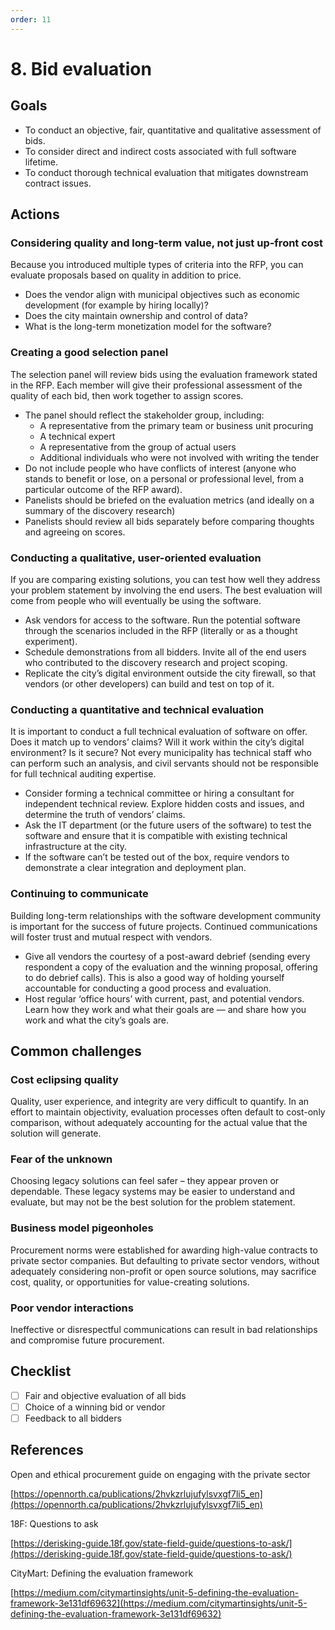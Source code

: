 ```yaml
---
order: 11
---
```


# 8. Bid evaluation

## Goals

* To conduct an objective, fair, quantitative and qualitative assessment of bids.
* To consider direct and indirect costs associated with full software lifetime.
* To conduct thorough technical evaluation that mitigates downstream contract issues.

## Actions

### Considering quality and long-term value, not just up-front cost

Because you introduced multiple types of criteria into the RFP, you can evaluate proposals based on quality in addition to price.

* Does the vendor align with municipal objectives such as economic development (for example by hiring locally)?
* Does the city maintain ownership and control of data?
* What is the long-term monetization model for the software?

### Creating a good selection panel

The selection panel will review bids using the evaluation framework stated in the RFP. Each member will give their professional assessment of the quality of each bid, then work together to assign scores.

* The panel should reflect the stakeholder group, including:
  * A representative from the primary team or business unit procuring
  * A technical expert
  * A representative from the group of actual users
  * Additional individuals who were not involved with writing the tender
* Do not include people who have conflicts of interest (anyone who stands to benefit or lose, on a personal or professional level, from a particular outcome of the RFP award).
* Panelists should be briefed on the evaluation metrics (and ideally on a summary of the discovery research)
* Panelists should review all bids separately before comparing thoughts and agreeing on scores.

### Conducting a qualitative, user-oriented evaluation

If you are comparing existing solutions, you can test how well they address your problem statement by involving the end users. The best evaluation will come from people who will eventually be using the software.

* Ask vendors for access to the software. Run the potential software through the scenarios included in the RFP (literally or as a thought experiment).
* Schedule demonstrations from all bidders. Invite all of the end users who contributed to the discovery research and project scoping.
* Replicate the city’s digital environment outside the city firewall, so that vendors (or other developers) can build and test on top of it.

### Conducting a quantitative and technical evaluation

It is important to conduct a full technical evaluation of software on offer. Does it match up to vendors’ claims? Will it work within the city’s digital environment? Is it secure? Not every municipality has technical staff who can perform such an analysis, and civil servants should not be responsible for full technical auditing expertise.

* Consider forming a technical committee or hiring a consultant for independent technical review. Explore hidden costs and issues, and determine the truth of vendors’ claims.
* Ask the IT department (or the future users of the software) to test the software and ensure that it is compatible with existing technical infrastructure at the city.
* If the software can’t be tested out of the box, require vendors to demonstrate a clear integration and deployment plan.

### Continuing to communicate

Building long-term relationships with the software development community is important for the success of future projects. Continued communications will foster trust and mutual respect with vendors.

* Give all vendors the courtesy of a post-award debrief (sending every respondent a copy of the evaluation and the winning proposal, offering to do debrief calls). This is also a good way of holding yourself accountable for conducting a good process and evaluation.
* Host regular ‘office hours’ with current, past, and potential vendors. Learn how they work and what their goals are — and share how you work and what the city’s goals are.

## Common challenges

### Cost eclipsing quality

Quality, user experience, and integrity are very difficult to quantify. In an effort to maintain objectivity, evaluation processes often default to cost-only comparison, without adequately accounting for the actual value that the solution will generate.

### Fear of the unknown

Choosing legacy solutions can feel safer – they appear proven or dependable. These legacy systems may be easier to understand and evaluate, but may not be the best solution for the problem statement.

### Business model pigeonholes

Procurement norms were established for awarding high-value contracts to private sector companies. But defaulting to private sector vendors, without adequately considering non-profit or open source solutions, may sacrifice cost, quality, or opportunities for value-creating solutions.

### Poor vendor interactions

Ineffective or disrespectful communications can result in bad relationships and compromise future procurement.

## Checklist

* [ ] Fair and objective evaluation of all bids
* [ ] Choice of a winning bid or vendor
* [ ] Feedback to all bidders

## References

Open and ethical procurement guide on engaging with the private sector

[https://opennorth.ca/publications/2hvkzrlujufylsvxgf7li5_en](https://opennorth.ca/publications/2hvkzrlujufylsvxgf7li5_en)

18F: Questions to ask

[https://derisking-guide.18f.gov/state-field-guide/questions-to-ask/](https://derisking-guide.18f.gov/state-field-guide/questions-to-ask/)

CityMart: Defining the evaluation framework

[https://medium.com/citymartinsights/unit-5-defining-the-evaluation-framework-3e131df69632](https://medium.com/citymartinsights/unit-5-defining-the-evaluation-framework-3e131df69632)
